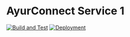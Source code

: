 # AyurConnect Service 1
[![Build and Test](https://github.com/FYRP-2023/AyurConnect-Service-1/actions/workflows/build_and_test.yml/badge.svg)](https://github.com/FYRP-2023/AyurConnect-Service-1/actions/workflows/build_and_test.yml)
[![Deployment](https://github.com/FYRP-2023/AyurConnect-Service-1/actions/workflows/deployment.yml/badge.svg)](https://github.com/FYRP-2023/AyurConnect-Service-1/actions/workflows/deployment.yml)